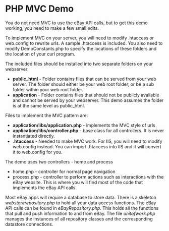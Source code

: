 # PHP MVC Demo

You do not need MVC to use the eBay API calls, but to get this demo working, you need to make a few small edits.

To implement MVC on your server, you will need to modify .htaccess or web.config to rewrite urls. A sample .htaccess is included. You also need to modify DemoConstants.php to specify the locations of these folders and the location of your curl program.

The included files should be installed into two separate folders on your webserver:
+ **public_html** - Folder contains files that can be served from your web server.  The folder should either be your web root folder, or be a sub folder within your web root folder. 
+ **application** - Folder contains files that should not be publicly available and cannot be served by your webserver. This demo assumes the folder is at the same level as public_html.

Files to implement the MVC pattern are:
+ **application/libs/application.php** - implements the MVC style of urls
+ **application/libs/controller.php** - base class for all controllers. It is never instantiated directly.
+ **.htaccess** - Needed to make MVC work. For IIS, you will need to modify web.config instead. You can import .htaccess into IIS and it will convert it to web.config for you. 

The demo uses two controllers - home and process
+ home.php - controller for normal page navigation
+ process.php - controller to perform actions such as interactions with the eBay website.  This is where you will find most of the code that implements the eBay API calls.

Most eBay apps will require a database to store data. There is a skeleton *webstorerepository.php* to hold all your data access functions.  The eBay API calls can be found in *eBayRepository.php*.  This holds all the functions that pull and push information to and from eBay.  The file *unitofwork.php* manages the instances of all repository classes and the corresponding datastore connections.
